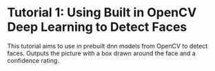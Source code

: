 # Tutorial 1: Using Built in OpenCV Deep Learning to Detect Faces
This tutorial aims to use in prebuilt dnn models from OpenCV to detect faces. Outputs the picture with a box drawn around the face and a confidence rating.
